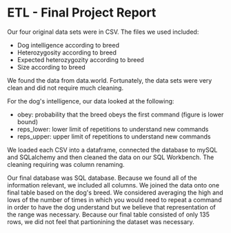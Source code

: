 # ETL - Final Project Report

Our four original data sets were in CSV. The files we used included:

  - Dog intelligence according to breed
  - Heterozygosity according to breed
  - Expected heterozygozity according to breed 
  - Size according to breed

We found the data from data.world. Fortunately, the data sets were very clean and did not require much cleaning. 

For the dog's intelligence, our data looked at the following:

  - obey: probability that the breed obeys the first command (figure is lower bound)
  - reps_lower: lower limit of repetitions to understand new commands
  - reps_upper: upper limit of repetitions to understand new commands

We loaded each CSV into a dataframe, connected the database to mySQL and SQLalchemy and then cleaned the data on our SQL Workbench. The cleaning requiring was column renaming. 

Our final database was SQL database. Because we found all of the information relevant, we included all columns. We joined the data onto one final table based on the dog's breed. We considered averaging the high and lows of the number of times in which you would need to repeat a command in order to have the dog understand but we believe that representation of the range was necessary. Because our final table consisted of only 135 rows, we did not feel that partionining the dataset was necessary.



